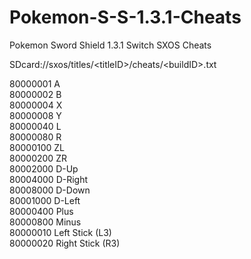 # Pokemon-S-S-1.3.1-Cheats
Pokemon Sword Shield 1.3.1 Switch SXOS Cheats

SDcard://sxos/titles/&lt;titleID&gt;/cheats/&lt;buildID&gt;.txt

80000001 A  
80000002 B  
80000004 X  
80000008 Y  
80000040 L  
80000080 R  
80000100 ZL  
80000200 ZR  
80002000 D-Up  
80004000 D-Right  
80008000 D-Down  
80001000 D-Left  
80000400 Plus  
80000800 Minus  
80000010 Left Stick (L3)  
80000020 Right Stick (R3)  
